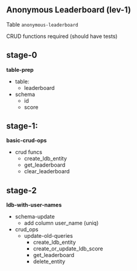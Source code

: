 ## Anonymous Leaderboard (lev-1)


Table `anonymous-leaderboard`


CRUD functions required (should have tests)

## stage-0
**table-prep**
  - table:
    - leaderboard
  - schema
    - id
    - score

## stage-1:
**basic-crud-ops**
- crud funcs
  - create_ldb_entity
  - get_leaderboard
  - clear_leaderboard

## stage-2
**ldb-with-user-names**
- schema-update
  - add column user_name (uniq)
- crud_ops
  - update-old-queries
    - create_ldb_entity
    - create_or_update_ldb_score
    - get_leaderboard
    - delete_entity

